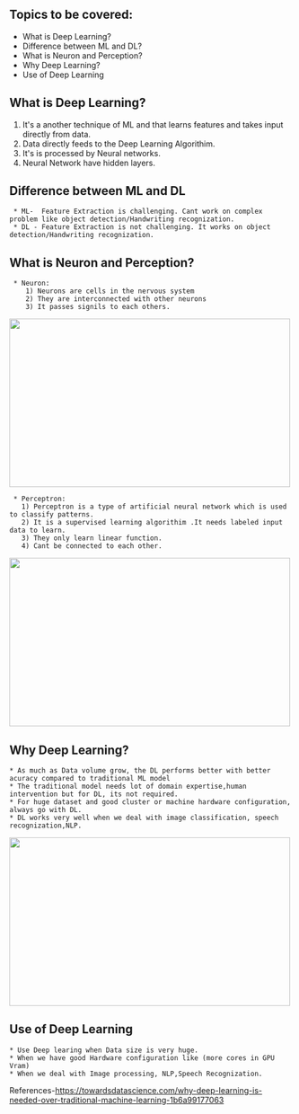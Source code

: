  ## Topics to be covered: 
  * What is Deep Learning?
  * Difference between ML and DL?
  * What is Neuron and Perception?
  * Why Deep Learning?
  * Use of Deep Learning
  
  ## What is Deep Learning?
  
   1) It's a another technique of ML and that learns features and takes input directly from data.
   2) Data directly feeds to the Deep Learning Algorithim.
   3) It's is processed by Neural networks.
   4) Neural Network have hidden layers.
   
   ## Difference between ML and DL
     
     * ML-  Feature Extraction is challenging. Cant work on complex problem like object detection/Handwriting recognization.
     * DL - Feature Extraction is not challenging. It works on object detection/Handwriting recognization.
     
   ## What is Neuron and Perception?
   
     * Neuron: 
        1) Neurons are cells in the nervous system
        2) They are interconnected with other neurons
        3) It passes signils to each others.
        
<img src="https://user-images.githubusercontent.com/42385240/193513202-f396e177-34e2-4abc-925d-fa1301458487.png" width=500 height=300>

     * Perceptron:
       1) Perceptron is a type of artificial neural network which is used to classify patterns.
       2) It is a supervised learning algorithim .It needs labeled input data to learn.
       3) They only learn linear function.
       4) Cant be connected to each other.
<img src="https://user-images.githubusercontent.com/42385240/193513067-293db73d-e829-4853-bdc5-1c1b37943dca.png" width=500 height=300>


 ## Why Deep Learning?
    * As much as Data volume grow, the DL performs better with better acuracy compared to traditional ML model
    * The traditional model needs lot of domain expertise,human intervention but for DL, its not required.
    * For huge dataset and good cluster or machine hardware configuration, always go with DL.
    * DL works very well when we deal with image classification, speech recognization,NLP.
<img src="https://user-images.githubusercontent.com/42385240/193516494-3ed5ceb9-dfbd-476b-8c2c-a7d90794c51d.png" width=500 height=300>

 ## Use of Deep Learning
 
    * Use Deep learing when Data size is very huge.
    * When we have good Hardware configuration like (more cores in GPU Vram)
    * When we deal with Image processing, NLP,Speech Recognization.

References-https://towardsdatascience.com/why-deep-learning-is-needed-over-traditional-machine-learning-1b6a99177063


      




        



   
   
